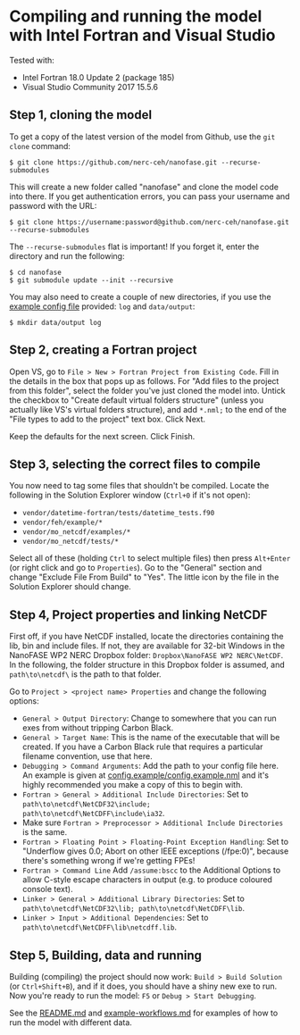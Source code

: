 # Compiling and running the model with Intel Fortran and Visual Studio

Tested with:
- Intel Fortran 18.0 Update 2 (package 185)
- Visual Studio Community 2017 15.5.6

## Step 1, cloning the model

To get a copy of the latest version of the model from Github, use the `git clone` command:

```shell
$ git clone https://github.com/nerc-ceh/nanofase.git --recurse-submodules
```

This will create a new folder called "nanofase" and clone the model code into there. If you get authentication errors, you can pass your username and password with the URL:

```shell
$ git clone https://username:password@github.com/nerc-ceh/nanofase.git --recurse-submodules
```

The `--recurse-submodules` flat is important! If you forget it, enter the directory and run the following:

```shell
$ cd nanofase
$ git submodule update --init --recursive
```

You may also need to create a couple of new directories, if you use the [example config file](../../config.example/config.example.nml) provided: `log` and `data/output`:

```shell
$ mkdir data/output log
```

## Step 2, creating a Fortran project

Open VS, go to `File > New > Fortran Project from Existing Code`. Fill in the details in the box that pops up as follows. For "Add files to the project from this folder", select the folder you've just cloned the model into. Untick the checkbox to "Create default virtual folders structure" (unless you actually like VS's virtual folders structure), and add `*.nml;` to the end of the "File types to add to the project" text box. Click Next.

Keep the defaults for the next screen. Click Finish.

## Step 3, selecting the correct files to compile

You now need to tag some files that shouldn't be compiled. Locate the following in the Solution Explorer window (`Ctrl+0` if it's not open):
- `vendor/datetime-fortran/tests/datetime_tests.f90`
- `vendor/feh/example/*`
- `vendor/mo_netcdf/examples/*`
- `vendor/mo_netcdf/tests/*`

Select all of these (holding `Ctrl` to select multiple files) then press `Alt+Enter` (or right click and go to `Properties`). Go to the "General" section and change "Exclude File From Build" to "Yes". The little icon by the file in the Solution Explorer should change.

## Step 4, Project properties and linking NetCDF

First off, if you have NetCDF installed, locate the directories containing the lib, bin and include files. If not, they are available for 32-bit Windows in the NanoFASE WP2 NERC Dropbox folder: `Dropbox\NanoFASE WP2 NERC\NetCDF`. In the following, the folder structure in this Dropbox folder is assumed, and `path\to\netcdf\` is the path to that folder.

Go to `Project > <project name> Properties` and change the following options:
- `General > Output Directory`: Change to somewhere that you can run exes from without tripping Carbon Black.
- `General > Target Name`: This is the name of the executable that will be created. If you have a Carbon Black rule that requires a particular filename convention, use that here.
- `Debugging > Command Arguments`: Add the path to your config file here. An example is given at [config.example/config.example.nml](../../config.example/config.example.nml) and it's highly recommended you make a copy of this to begin with.
- `Fortran > General > Additional Include Directories`: Set to `path\to\netcdf\NetCDF32\include; path\to\netcdf\NetCDFF\include\ia32`.
- Make sure `Fortran > Preprocessor > Additional Include Directories` is the same.
- `Fortran > Floating Point > Floating-Point Exception Handling`: Set to "Underflow gives 0.0; Abort on other IEEE exceptions (/fpe:0)", because there's something wrong if we're getting FPEs!
- `Fortran > Command Line` Add `/assume:bscc` to the Additional Options to allow C-style escape characters in output (e.g. to produce coloured console text).
- `Linker > General > Additional Library Directories`: Set to `path\to\netcdf\NetCDF32\lib; path\to\netcdf\NetCDFF\lib`.
- `Linker > Input > Additional Dependencies`: Set to `path\to\netcdf\NetCDFF\lib\netcdff.lib`.

## Step 5, Building, data and running

Building (compiling) the project should now work: `Build > Build Solution` (or `Ctrl+Shift+B`), and if it does, you should have a shiny new exe to run. Now you're ready to run the model: `F5` or `Debug > Start Debugging`.

See the [README.md](../../README.md) and [example-workflows.md](example-workflows.md) for examples of how to run the model with different data.